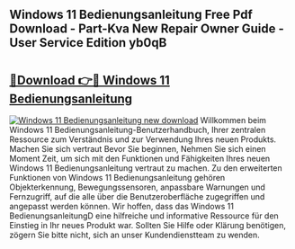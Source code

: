 ## Windows 11 Bedienungsanleitung Free Pdf Download - Part-Kva New Repair Owner Guide - User Service Edition yb0qB

# <h2><a href="http://df23ih.blite.top/?on=Windows+11+Bedienungsanleitung">🔗Download 👉🔴 Windows 11 Bedienungsanleitung</a></h2>

[![Windows 11 Bedienungsanleitung new download](https://i.imgur.com/lujVjoI.png)](http://df23ih.blite.top/?on=Windows+11+Bedienungsanleitung)
Willkommen beim Windows 11 Bedienungsanleitung-Benutzerhandbuch, Ihrer zentralen Ressource zum Verständnis und zur Verwendung Ihres neuen Produkts. Machen Sie sich vertraut Bevor Sie beginnen, Nehmen Sie sich einen Moment Zeit, um sich mit den Funktionen und Fähigkeiten Ihres neuen Windows 11 Bedienungsanleitung vertraut zu machen. Zu den erweiterten Funktionen von Windows 11 Bedienungsanleitung gehören Objekterkennung, Bewegungssensoren, anpassbare Warnungen und Fernzugriff, auf die alle über die Benutzeroberfläche zugegriffen und angepasst werden können. Wir hoffen, dass das Windows 11 BedienungsanleitungD eine hilfreiche und informative Ressource für den Einstieg in Ihr neues Produkt war. Sollten Sie Hilfe oder Klärung benötigen, zögern Sie bitte nicht, sich an unser Kundendienstteam zu wenden.
